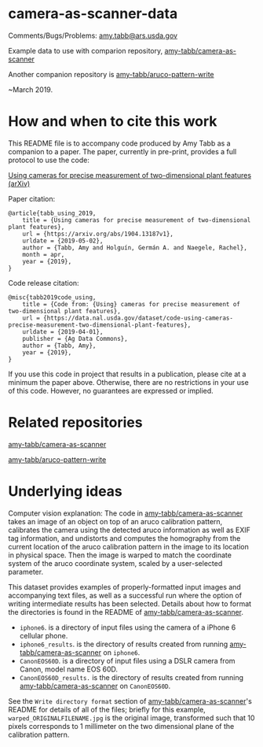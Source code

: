# camera-as-scanner-data

Comments/Bugs/Problems: amy.tabb@ars.usda.gov

Example data to use with comparion repository, [amy-tabb/camera-as-scanner](https://github.com/amy-tabb/camera-as-scanner)

Another companion repository is [amy-tabb/aruco-pattern-write](https://github.com/amy-tabb/aruco-pattern-write)

~March 2019.  


# How and when to cite this work

This README file is to accompany code produced by Amy Tabb as a companion to a paper. The paper, currently in pre-print, provides a full protocol to use the code:

[Using cameras for precise measurement of two-dimensional plant features (arXiv)](https://arxiv.org/abs/1904.13187)

Paper citation:
```
@article{tabb_using_2019,
	title = {Using cameras for precise measurement of two-dimensional plant features},
	url = {https://arxiv.org/abs/1904.13187v1},
	urldate = {2019-05-02},
	author = {Tabb, Amy and Holguín, Germán A. and Naegele, Rachel},
	month = apr,
	year = {2019},
}
```

Code release citation:
```
@misc{tabb2019code_using,
	title = {Code from: {Using} cameras for precise measurement of two-dimensional plant features},
	url = {https://data.nal.usda.gov/dataset/code-using-cameras-precise-measurement-two-dimensional-plant-features},
	urldate = {2019-04-01},
	publisher = {Ag Data Commons},
	author = {Tabb, Amy},
	year = {2019},
}
```


If you use this code in project that results in a publication, please cite at a minimum the paper above.  Otherwise, there are no restrictions in your use of this code.  However, no guarantees are expressed or implied.

# Related repositories

[amy-tabb/camera-as-scanner](https://github.com/amy-tabb/camera-as-scanner)

[amy-tabb/aruco-pattern-write](https://github.com/amy-tabb/aruco-pattern-write)


# Underlying ideas

Computer vision explanation: The code in [amy-tabb/camera-as-scanner](https://github.com/amy-tabb/camera-as-scanner) takes an image of an object on top of an aruco calibration pattern, calibrates the camera using the detected aruco information as well as EXIF tag information, and undistorts and computes the homography from the current location of the aruco calibration pattern in the image to its location in physical space.  Then the image is warped to match the coordinate system of the aruco coordinate system, scaled by a user-selected parameter. 

This dataset provides examples of properly-formatted input images and accompanying text files, as well as a successful run where the option of writing intermediate results has been selected.  Details about how to format the directories is found in the README of [amy-tabb/camera-as-scanner](https://github.com/amy-tabb/camera-as-scanner). 

- `iphone6`. is a directory of input files using the camera of a iPhone 6 cellular phone. 
- `iphone6_results`. is the directory of results created from running [amy-tabb/camera-as-scanner](https://github.com/amy-tabb/camera-as-scanner) on `iphone6`.
- `CanonEOS60D`. is a directory of input files using a DSLR camera from Canon, model name EOS 60D.
- `CanonEOS60D_results.` is the directory of results created from running [amy-tabb/camera-as-scanner](https://github.com/amy-tabb/camera-as-scanner) on `CanonEOS60D`.

See the `Write directory format` section of [amy-tabb/camera-as-scanner](https://github.com/amy-tabb/camera-as-scanner)'s README for details of all of the files; briefly for this example, `warped_ORIGINALFILENAME.jpg` is the original image, transformed such that 10 pixels corresponds to 1 millimeter on the two dimensional plane of the calibration pattern.
